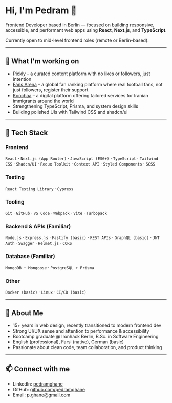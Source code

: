 # Hi, I'm Pedram 👋

Frontend Developer based in Berlin — focused on building responsive, accessible, and performant web apps using **React**, **Next.js**, and **TypeScript**.  

Currently open to mid-level frontend roles (remote or Berlin-based).  

---

## 🚀 What I'm working on

- [Pickly](https://pickly-alpha.vercel.app) – a curated content platform with no likes or followers, just intention  
- [Fans Arena](https://fansarena.netlify.app) – a global fan ranking platform where real football fans, not just followers, register their support  
- [Koochaa](https://koochaa.com) – a digital platform offering tailored services for Iranian immigrants around the world  
- Strengthening TypeScript, Prisma, and system design skills  
- Building polished UIs with Tailwind CSS and shadcn/ui  

---

## 🧰 Tech Stack

### Frontend  
`React` · `Next.js (App Router)` · `JavaScript (ES6+)` · `TypeScript` · `Tailwind CSS` · `Shadcn/UI` · `Redux Toolkit` · `Context API` · `Styled Components` · `SCSS`

### Testing  
`React Testing Library` · `Cypress`

### Tooling  
`Git` · `GitHub` · `VS Code` · `Webpack` · `Vite` · `Turbopack`

### Backend & APIs (Familiar)  
`Node.js` · `Express.js` · `Fastify (basic)` · `REST APIs` · `GraphQL (basic)` · `JWT Auth` · `Swagger` · `Helmet.js` · `CORS`

### Database (Familiar)  
`MongoDB + Mongoose` · `PostgreSQL + Prisma`

### Other  
`Docker (basic)` · `Linux` · `CI/CD (basic)`

---

## 📍 About Me

- 15+ years in web design, recently transitioned to modern frontend dev
- Strong UI/UX sense and attention to performance & accessibility
- Bootcamp graduate @ Ironhack Berlin, B.Sc. in Software Engineering
- English (professional), Farsi (native), German (basic)
- Passionate about clean code, team collaboration, and product thinking

---

## 📫 Connect with me

- LinkedIn: [pedramghane](https://www.linkedin.com/in/pedramghane)
- GitHub: [github.com/pedramghane](https://github.com/pedramghane)
- Email: p.ghane@gmail.com

